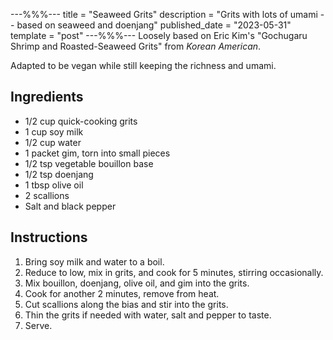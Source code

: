 ---%%%---
title = "Seaweed Grits"
description = "Grits with lots of umami -- based on seaweed and doenjang"
published_date = "2023-05-31"
template = "post"
---%%%---
Loosely based on Eric Kim's "Gochugaru Shrimp and Roasted-Seaweed Grits" from
_Korean American_.

Adapted to be vegan while still keeping the richness and umami.

## Ingredients
- 1/2 cup quick-cooking grits
- 1 cup soy milk
- 1/2 cup water
- 1 packet gim, torn into small pieces
- 1/2 tsp vegetable bouillon base
- 1/2 tsp doenjang
- 1 tbsp olive oil
- 2 scallions
- Salt and black pepper


## Instructions
1. Bring soy milk and water to a boil.
2. Reduce to low, mix in grits, and cook for 5 minutes, stirring occasionally.
3. Mix bouillon, doenjang, olive oil, and gim into the grits.
4. Cook for another 2 minutes, remove from heat.
5. Cut scallions along the bias and stir into the grits.
6. Thin the grits if needed with water, salt and pepper to taste.
7. Serve.
